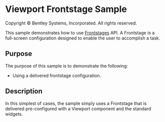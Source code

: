 # Viewport Frontstage Sample

Copyright © Bentley Systems, Incorporated. All rights reserved.

This sample demonstrates how to use [Frontstages](https://www.imodeljs.org/learning/ui/framework/frontstages/) API.  A Frontstage is a full-screen configuration designed to enable the user to accomplish a task.

## Purpose

The purpose of this sample is to demonstrate the following:

- Using a delivered frontstage configuration.

## Description

In this simplest of cases, the sample simply uses a Frontstage that is delivered pre-configured with a Viewport component and the standard widgets.